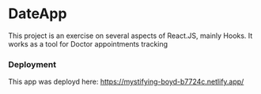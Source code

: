 # DateApp


This project is an exercise on several aspects of React.JS, mainly Hooks. It works as a tool for Doctor appointments tracking


### Deployment

This app was deployd here:
https://mystifying-boyd-b7724c.netlify.app/
